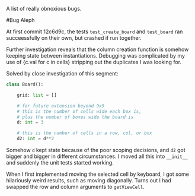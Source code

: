 A list of really obnoxious bugs.

#Bug Aleph

At first commit 12c6d9c, the tests `test_create_board` and `test_board` ran succeessfully on their own, but crashed if run together.

Further investigation reveals that the column creation function is somehow keeping state between instantiations.
Debugging was complicated by my use of {c.val for c in cells} stripping out the duplicates I was looking for.

Solved by close investigation of this segment:

```python
class Board():

    grid: list = []

    # for future extension beyond 9x9
    # this is the number of cells wide each box is,
    # plus the number of boxes wide the board is
    d: int = 3

    # this is the number of cells in a row, col, or box
    d2: int = d**2
```
Somehow `d` kept state because of the poor scoping decisions, and `d2` got bigger and bigger in different circumstances. I moved all this into `__init__` and suddenly the unit tests started working.

When I first implemented moving the selected cell by keyboard, I got some hilariously weird results, such as moving diagonally. Turns out I had swapped the row and column arguments to `getViewCell`.